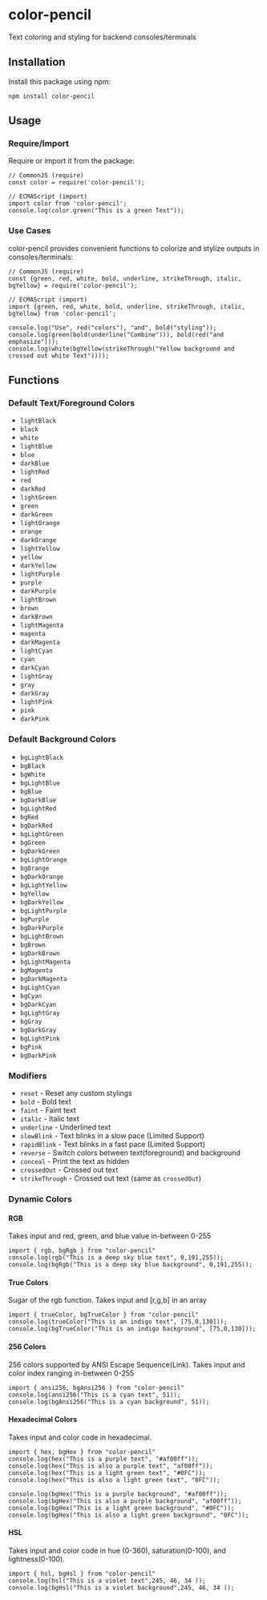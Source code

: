 # color-pencil

Text coloring and styling for backend consoles/terminals

## Installation

Install this package using npm:

`npm install color-pencil`

## Usage

### Require/Import

Require or import it from the package:

```
// CommonJS (require)
const color = require('color-pencil');

// ECMAScript (import)
import color from 'color-pencil';
console.log(color.green("This is a green Text"));

```

### Use Cases

color-pencil provides convenient functions to colorize and stylize outputs in consoles/terminals:

```
// CommonJS (require)
const {green, red, white, bold, underline, strikeThrough, italic, bgYellow} = require('color-pencil');

// ECMAScript (import)
import {green, red, white, bold, underline, strikeThrough, italic, bgYellow} from 'color-pencil';

console.log("Use", red("colors"), "and", bold("styling"));
console.log(green(bold(underline("Combine"))), bold(red("and emphasize")));
console.log(white(bgYellow(strikeThrough("Yellow background and crossed out white Text"))));
```

## Functions

### Default Text/Foreground Colors
- `lightBlack`
- `black`
- `white`
- `lightBlue`
- `blue`
- `darkBlue`
- `lightRed`
- `red`
- `darkRed`
- `lightGreen`
- `green`
- `darkGreen`
- `lightOrange`
- `orange`
- `darkOrange`
- `lightYellow`
- `yellow`
- `darkYellow`
- `lightPurple`
- `purple`
- `darkPurple`
- `lightBrown`
- `brown`
- `darkBrown`
- `lightMagenta`
- `magenta`
- `darkMagenta`
- `lightCyan`
- `cyan`
- `darkCyan`
- `lightGray`
- `gray`
- `darkGray`
- `lightPink`
- `pink`
- `darkPink`

### Default Background Colors
- `bgLightBlack`
- `bgBlack`
- `bgWhite`
- `bgLightBlue`
- `bgBlue`
- `bgDarkBlue`
- `bgLightRed`
- `bgRed`
- `bgDarkRed`
- `bgLightGreen`
- `bgGreen`
- `bgDarkGreen`
- `bgLightOrange`
- `bgOrange`
- `bgDarkOrange`
- `bgLightYellow`
- `bgYellow`
- `bgDarkYellow`
- `bgLightPurple`
- `bgPurple`
- `bgDarkPurple`
- `bgLightBrown`
- `bgBrown`
- `bgDarkBrown`
- `bgLightMagenta`
- `bgMagenta`
- `bgDarkMagenta`
- `bgLightCyan`
- `bgCyan`
- `bgDarkCyan`
- `bgLightGray`
- `bgGray`
- `bgDarkGray`
- `bgLightPink`
- `bgPink`
- `bgDarkPink`

### Modifiers
- `reset` - Reset any custom stylings
- `bold` - Bold text
- `faint` - Faint text
- `italic` - Italic text
- `underline` - Underlined text
- `slowBlink` - Text blinks in a slow pace (Limited Support)
- `rapidBlink` - Text blinks in a fast pace (Limited Support)
- `reverse` - Switch colors between text(foreground) and background
- `conceal` - Print the text as hidden 
- `crossedOut` - Crossed out text
- `strikeThrough` - Crossed out text (same as `crossedOut`)

### Dynamic Colors
#### RGB
Takes input and red, green, and blue value in-between 0-255 
```
import { rgb, bgRgb } from "color-pencil"
console.log(rgb("This is a deep sky blue text", 0,191,255));
console.log(bgRgb("This is a deep sky blue background", 0,191,255));
```
#### True Colors
Sugar of the rgb function. Takes input and [r,g,b] in an array
```
import { trueColor, bgTrueColor } from "color-pencil"
console.log(trueColor("This is an indigo text", [75,0,130]));
console.log(bgTrueColor("This is an indigo background", [75,0,130]));
``` 
#### 256 Colors
256 colors supported by ANSI Escape Sequence(Link). Takes input and color index ranging in-between 0-255 

```
import { ansi256, bgAnsi256 } from "color-pencil"
console.log(ansi256("This is a cyan text", 51));
console.log(bgAnsi256("This is a cyan background", 51));
```
#### Hexadecimal Colors
Takes input and color code in hexadecimal.
```
import { hex, bgHex } from "color-pencil"
console.log(hex("This is a purple text", "#af00ff"));
console.log(hex("This is also a purple text", "af00ff"));
console.log(hex("This is a light green text", "#0FC"));
console.log(hex("This is also a light green text", "0FC"));

console.log(bgHex("This is a purple background", "#af00ff"));
console.log(bgHex("This is also a purple background", "af00ff"));
console.log(bgHex("This is a light green background", "#0FC"));
console.log(bgHex("This is also a light green background", "0FC"));
```
#### HSL
Takes input and color code in hue (0-360), saturation(0-100), and lightness(0-100). 
```
import { hsl, bgHsl } from "color-pencil"
console.log(hsl("This is a violet text",245, 46, 34 ));
console.log(bgHsl("This is a violet background",245, 46, 34 ));
```

